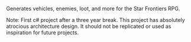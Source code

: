 Generates vehicles, enemies, loot, and more for the Star Frontiers RPG.

Note: First c# project after a three year break. This project has absolutely atrocious architecture design. It should not be replicated or used as inspiration for future projects. 
